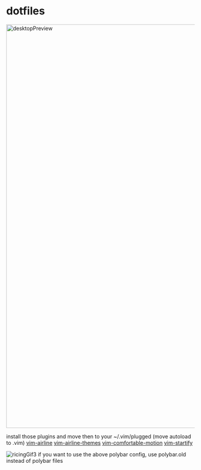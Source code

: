 # dotfiles

<img width="1920" height="1080" alt="desktopPreview" src="https://github.com/user-attachments/assets/fe7a9bd5-685d-4a83-a321-49818ea88b16" />

install those plugins and move then to your ~/.vim/plugged (move autoload to .vim)
[vim-airline](https://github.com/vim-airline/vim-airline.git) 
[vim-airline-themes](https://github.com/vim-airline/vim-airline-themes.git)
[vim-comfortable-motion](comfortable-motion.vim)
[vim-startify](https://github.com/mhinz/vim-startify.git)

![ricingGif3](https://github.com/user-attachments/assets/659d8620-6e15-4a91-befe-363a8630b846)
if you want to use the above polybar config, use polybar.old instead of polybar files
